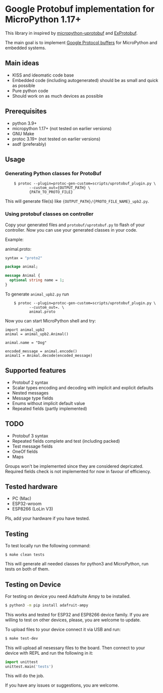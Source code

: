 # Google Protobuf implementation for MicroPython 1.17+

This library in inspired by [micropython-uprotobuf](https://github.com/jazzycamel/micropython-uprotobuf) and [ExProtobuf](https://github.com/elixir-protobuf/protobuf).

The main goal is to implement [Google Protocol buffers](https://developers.google.com/protocol-buffers) for MicroPython and embedded systems.

## Main ideas

* KISS and ideomatic code base
* Embedded code (including autogenerated) should be as small and quick as possible
* Pure python code
* Should work on as much devices as possible

## Prerequisites

* python 3.9+
* micropython 1.17+ (not tested on earlier versions)
* GNU Make
* protoc 3.19+ (not tested on earlier versions)
* asdf (preferably)

## Usage

### Generating Python classes for ProtoBuf

```shell
	$ protoc --plugin=protoc-gen-custom=scripts/uprotobuf_plugin.py \
           --custom_out={OUTPUT_PATH} \
           {PATH_TO_PROTO_FILE}
```

This will generate file(s) like `{OUTPUT_PATH}/{PROTO_FILE_NAME}_upb2.py`.

### Using protobuf classes on controller

Copy your generated files and `protobuf/uprotobuf.py` to flash of your controller.
Now you can use your generated classes in your code.

Example:

animal.proto:

```protobuf
syntax = "proto2"

package animal;

message Animal {
  optional string name = 1;
}
```

To generate `animal_upb2.py` run

```shell
	$ protoc --plugin=protoc-gen-custom=scripts/uprotobuf_plugin.py \
           --custom_out=. \
           animal.proto
```

Now you can start MicroPython shell and try:
```
import animal_upb2
animal = animal_upb2.Animal()

animal.name = "Dog"

encoded_message = animal.encode() 
animal1 = Animal.decode(encoded_message)

```
## Supported features

* Protobuf 2 syntax
* Scalar types encoding and decoding with implicit and explicit defaults
* Nested messages
* Message type fields
* Enums without implicit default value
* Repeated fields (partly implemented)

## TODO

* Protobuf 3 syntax
* Repeated fields complete and test (including packed)
* Test message fields
* OneOf fields
* Maps

Groups won't be implemented since they are considered depricated.
Required fields check is not implemented for now in favour of efficiency.

## Tested hardware

* PC (Mac)
* ESP32-wroom
* ESP8266 (LoLin V3)

Pls, add your hardware if you have tested.

## Testing

To test locally run the following command:

```shell
$ make clean tests
```

This will generate all needed classes for python3 and MicroPython, run tests on both of them.

## Testing on Device
For testing on device you need Adafruite Ampy to be installed.

```bash
$ python3 -m pip install adafruit-ampy
```
This works and tested for ESP32 and ESP8266 device family. If you are willing to test on other devices, please, you are welcome to update.

To upload files to your device connect it via USB and run:

```bash
$ make test-dev
```

This will upload all nesessary files to the board.
Then connect to your device with REPL and run the following in it:

```python
import unittest
unittest.main('tests')
```

This will do the job.

If you have any issues or suggestions, you are welcome.
